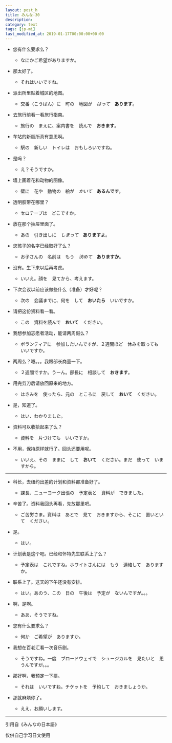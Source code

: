 ```yaml
---
layout: post_h
title: みんな-30
description:
category: text
tags: [jp-mi]
last_modified_at: 2019-01-17T00:00:00+00:00
---
```


- 您有什么要求么？

    - なにかご希望がありますか。

- 那太好了。

    - それはいいですね。

- 派出所里贴着城区的地图。

    - 交番（こうばん）に　町の　地図が　*はって*　**あります**。

- 去旅行前看一看旅行指南。

    - 旅行の　まえに、案内書を　読んで　**おきます**。

- 车站的新厕所真有意思啊。

    - 駅の　新しい　トイレは　おもしろいですね。

- 是吗？

    - え？そうですか。

- 墙上画着花和动物的图像。

    - 壁に　花や　動物の　絵が　*かいて*　**あるんです**。

- 透明胶带在哪里？

    - セロテープは　どこですか。

- 放在那个抽屉里面了。

    - あの　引き出しに　*しまって*　**ありますよ**。

- 您孩子的名字已经取好了么？

    - お子さんの　名前は　もう　*決めて*　**ありますか**。

- 没有。生下来以后再考虑。

    - いいえ。顔を　見てから、考えます。

- 下次会议以前应该做些什么（准备）才好呢？

    - 次の　会議までに、何を　して　**おいたら**　いいですか。

- 请把这份资料看一看。

    - この　資料を読んで　**おいて**　ください。

- 我想参加志愿者活动，能请两周假么？

    - ボランティアに　参加したいんですが、２週間ほど　休みを取っても　いいですか。

- 两周么？嗯。。。我跟部长商量一下。

    - ２週間ですか。うーん。部長に　相談して　**おきます**。

- 用完剪刀后请放回原来的地方。

    - はさみを　使ったら、元の　ところに　戻して　**おいて**　ください。

- 是，知道了。

    - はい、わかりました。

- 资料可以收拾起来了么？

    - 資料を　片づけても　いいですか。

- 不用，保持原样就行了。回头还要用呢。

    - いいえ、その　ままに　して　**おいて**　ください。まだ　使って　いますから。



<hr>

- 科长，去纽约出差的计划和资料都准备好了。

    - 課長、ニューヨーク出張の　予定表と　資料が　できました。

- 辛苦了。资料我回头再看，先放那里吧。

    - ご苦労さま。資料は　あとで　見て　おきますから、そこに　置いといて　ください。

- 是。

    - はい。

- 计划表是这个吧。已经和怀特先生联系上了么？

    - 予定表は　これですね。ホワイトさんには　もう　連絡して　ありますか。

- 联系上了。这天的下午还没有安排。

    - はい。あのう、この　日の　午後は　予定が　ないんですが。。。

- 啊，是啊。

    - ああ、そうですね。

- 您有什么要求么？

    - 何か　ご希望が　ありますか。

- 我想在百老汇看一次音乐剧。

    - そうですね。一度　ブロードウェイで　シュージカルを　見たいと　思うんですが。。。

- 那好啊，我预定一下票。

    - それは　いいですね。チケットを　予約して　おきましょうか。

- 那就麻烦你了。

    - ええ、お願いします。

<hr>

引用自《みんなの日本語》

仅供自己学习日文使用
